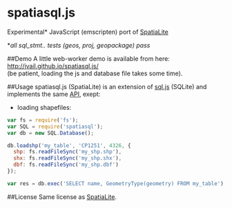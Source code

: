 # spatiasql.js

Experimental\* JavaScript (emscripten) port of [SpatiaLite](https://www.gaia-gis.it/fossil/libspatialite/index)

\*_all sql_stmt.. tests (geos, proj, geopackage) pass_

##Demo
A little web-worker demo is available from here: http://jvail.github.io/spatiasql.js/
<br>(be patient, loading the js and database file takes some time).

##Usage
spatiasql.js (SpatiaLite) is an extension of [sql.js](https://github.com/kripken/sql.js/) (SQLite) and implements the same [API](https://github.com/kripken/sql.js/#usage), exept:

 - loading shapefiles:
```js
var fs = require('fs');
var SQL = require('spatiasql');
var db = new SQL.Database();

db.loadshp('my_table', 'CP1251', 4326, {
  shp: fs.readFileSync('my_shp.shp'),
  shx: fs.readFileSync('my_shp.shx'),
  dbf: fs.readFileSync('my_shp.dbf')
});

var res = db.exec('SELECT name, GeometryType(geometry) FROM my_table');
```

##License
Same license as [SpatiaLite](https://www.gaia-gis.it/fossil/libspatialite/index).
